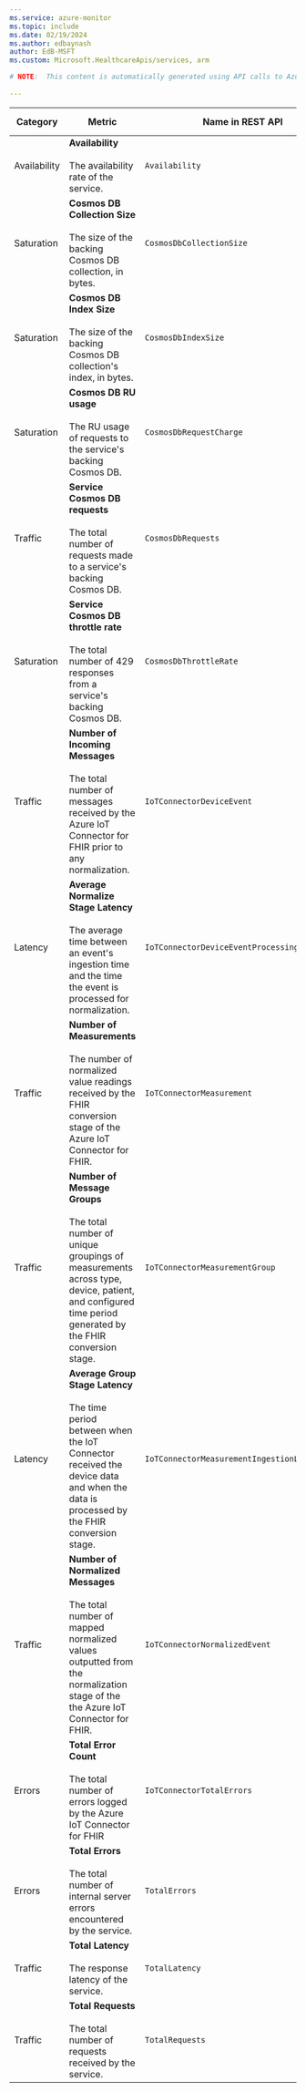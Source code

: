```yaml
---
ms.service: azure-monitor
ms.topic: include
ms.date: 02/19/2024
ms.author: edbaynash
author: EdB-MSFT
ms.custom: Microsoft.HealthcareApis/services, arm

# NOTE:  This content is automatically generated using API calls to Azure. Any edits made on these files will be overwritten in the next run of the script. 
 
---
```



|Category|Metric|Name in REST API|Unit|Aggregation|Dimensions|Time Grains|DS Export|
|---|---|---|---|---|---|---|---|
|Availability|**Availability**<br><br>The availability rate of the service. |`Availability` |Percent |Average |\<none\>|PT1M |Yes|
|Saturation|**Cosmos DB Collection Size**<br><br>The size of the backing Cosmos DB collection, in bytes. |`CosmosDbCollectionSize` |Bytes |Total |\<none\>|PT1M |Yes|
|Saturation|**Cosmos DB Index Size**<br><br>The size of the backing Cosmos DB collection's index, in bytes. |`CosmosDbIndexSize` |Bytes |Total |\<none\>|PT1M |Yes|
|Saturation|**Cosmos DB RU usage**<br><br>The RU usage of requests to the service's backing Cosmos DB. |`CosmosDbRequestCharge` |Count |Total |`Operation`, `ResourceType`|PT1M |Yes|
|Traffic|**Service Cosmos DB requests**<br><br>The total number of requests made to a service's backing Cosmos DB. |`CosmosDbRequests` |Count |Sum |`Operation`, `ResourceType`|PT1M |Yes|
|Saturation|**Service Cosmos DB throttle rate**<br><br>The total number of 429 responses from a service's backing Cosmos DB. |`CosmosDbThrottleRate` |Count |Sum |`Operation`, `ResourceType`|PT1M |Yes|
|Traffic|**Number of Incoming Messages**<br><br>The total number of messages received by the Azure IoT Connector for FHIR prior to any normalization. |`IoTConnectorDeviceEvent` |Count |Sum |`Operation`, `ConnectorName`|PT1M |Yes|
|Latency|**Average Normalize Stage Latency**<br><br>The average time between an event's ingestion time and the time the event is processed for normalization. |`IoTConnectorDeviceEventProcessingLatencyMs` |Milliseconds |Average |`Operation`, `ConnectorName`|PT1M |Yes|
|Traffic|**Number of Measurements**<br><br>The number of normalized value readings received by the FHIR conversion stage of the Azure IoT Connector for FHIR. |`IoTConnectorMeasurement` |Count |Sum |`Operation`, `ConnectorName`|PT1M |Yes|
|Traffic|**Number of Message Groups**<br><br>The total number of unique groupings of measurements across type, device, patient, and configured time period generated by the FHIR conversion stage. |`IoTConnectorMeasurementGroup` |Count |Sum |`Operation`, `ConnectorName`|PT1M |Yes|
|Latency|**Average Group Stage Latency**<br><br>The time period between when the IoT Connector received the device data and when the data is processed by the FHIR conversion stage. |`IoTConnectorMeasurementIngestionLatencyMs` |Milliseconds |Average |`Operation`, `ConnectorName`|PT1M |Yes|
|Traffic|**Number of Normalized Messages**<br><br>The total number of mapped normalized values outputted from the normalization stage of the the Azure IoT Connector for FHIR. |`IoTConnectorNormalizedEvent` |Count |Sum |`Operation`, `ConnectorName`|PT1M |Yes|
|Errors|**Total Error Count**<br><br>The total number of errors logged by the Azure IoT Connector for FHIR |`IoTConnectorTotalErrors` |Count |Sum |`Name`, `Operation`, `ErrorType`, `ErrorSeverity`, `ConnectorName`|PT1M |Yes|
|Errors|**Total Errors**<br><br>The total number of internal server errors encountered by the service. |`TotalErrors` |Count |Sum |`Protocol`, `StatusCode`, `StatusCodeClass`, `StatusCodeText`|PT1M |Yes|
|Traffic|**Total Latency**<br><br>The response latency of the service. |`TotalLatency` |Milliseconds |Average |`Protocol`|PT1M |Yes|
|Traffic|**Total Requests**<br><br>The total number of requests received by the service. |`TotalRequests` |Count |Sum |`Protocol`|PT1M |Yes|